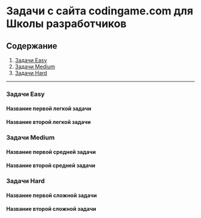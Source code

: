# Задачи с сайта codingame.com для Школы разработчиков

## Содержание

1.  [Задачи Easy](#задачи-easy)
2.  [Задачи Medium](#задачи-medium)
3.  [Задачи Hard](#задачи-hard)

---

### Задачи Easy

#### Название первой легкой задачи

#### Название второй легкой задачи

### Задачи Medium

#### Название первой средней задачи

#### Название второй средней задачи

### Задачи Hard

#### Название первой сложной задачи

#### Название второй сложной задачи
